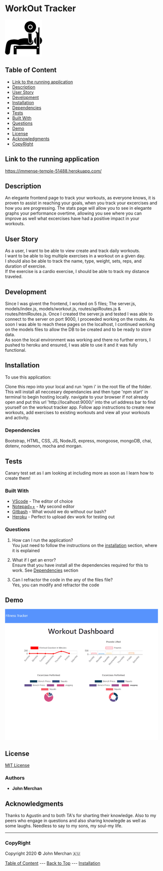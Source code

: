 # WorkOut Tracker  

![icon](./public/img/download.png)

## Table of Content

- [Link to the running application](#link-to-the-running-application)
- [Description](#description)
- [User Story](#user-story)
- [Development](#development)
- [Installation](#installation)
- [Dependencies](#dependencies)
- [Tests](#tests)
- [Built With](#built-with)
- [Questions](#questions)
- [Demo](#demo)
- [License](#license)
- [Acknowledgments](#acknowledgments)
- [CopyRight](#copyright)

## Link to the running application

https://immense-temple-51488.herokuapp.com/

## Description

An elegante frontend page to track your workouts, as everyone knows, it is proven to assist in reaching your goals, when you track your excercises and how you are progressing.
The stats page will allow you to see in elegante graphs your performance overtime, allowing you see where you can improve as well what excercises have had a positive impact in your workouts.

## User Story

As a user, I want to be able to view create and track daily workouts.  
I want to be able to log multiple exercises in a workout on a given day.  
I should also be able to track the name, type, weight, sets, reps, and duration of exercise.  
If the exercise is a cardio exercise, I should be able to track my distance traveled.

## Development

Since I was givent the frontend, I worked on 5 files; The server.js, models/index.js, models/workout.js, routes/apiRoutes.js & routes/htmlRoutes.js. Once I created the server.js and tested I was able to connect to the server on port 9000, I proceeded working on the routes. As soon I was able to reach these pages on the localhost, I continued working on the models files to allow the DB to be created and to be ready to store data.  
As soon the local environment was working and there no further errors, I pushed to heroku and ensured, I was able to use it and it was fully functional.

## Installation

To use this application:

Clone this repo into your local and run 'npm i' in the root file of the folder. This will install all neccesary dependancies and then type 'npm start' in terminal to begin hosting locally. navigate to your browser if not already open and put this url 'http://localhost:9000/' into the url address bar to find yourself on the workout tracker app. Follow app instructions to create new workouts, add exercises to existing workouts and view all your workouts and activity.

### Dependencies

Bootstrap, HTML, CSS, JS, NodeJS, express, mongoose, mongoDB, chai, dotenv, nodemon, mocha and morgan.

## Tests

Canary test set as I am looking at including more as soon as I learn how to create them!

### Built With

- [VScode](https://code.visualstudio.com/) - The editor of choice
- [Notepad++](https://notepad-plus-plus.org/) - My second editor
- [Gitbash](https://gitforwindows.org/) - What would we do without our bash?
- [Heroku](https://heroku.com) - Perfect to upload dev work for testing out

### Questions

1. How can I run the application?  
You just need to follow the instructions on the [installation](#installation) section, where it is explained

2. What if I get an error?  
Ensure that you have install all the dependencies required for this to work. See [Dependencies](#dependencies) section

3. Can I refractor the code in the any of the files file?  
Yes, you can modify and refractor the code

## Demo

![Demo](./public/demo/demo.gif)

## License

[MIT License](./LICENSE)

### Authors

- **John Merchan**

## Acknowledgments

Thanks to Agustin and to both TA's for sharting their knowledge. Also to my peers who engage in questions and also sharing knowlegde as well as some laughs. Needless to say to my sons, my soul-my life.

***

### CopyRight

Copyright 2020 &copy; John Merchan  :australia:

[Table of Content](#Table-of-Content) --- [Back to Top](#WorkOut-Tracker) --- [Installation](#Installation)